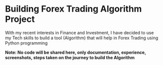 # Building Forex Trading Algorithm Project
With my recent interests in Finance and Investment, I have decided to use my Tech skills to build a tool (Algorithm) that will help in Forex Trading using Python programming

**Note: No code will be shared here, only documentation, experience, screenshots, steps taken on the journey to build the Algorithm**

